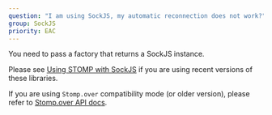 ```yaml
---
question: "I am using SockJS, my automatic reconnection does not work?"
group: SockJS
priority: EAC
---
```


You need to pass a factory that returns a SockJS instance.

Please see
[Using STOMP with SockJS](/guide/stompjs/rx-stomp/ng2-stompjs/2018/09/10/using-stomp-with-sockjs.html)
if you are using recent versions of these libraries.

If you are using `Stomp.over` compatibility mode (or older version), please refer to
[Stomp.over API docs](/api-docs/latest/classes/Stomp.html#over).
